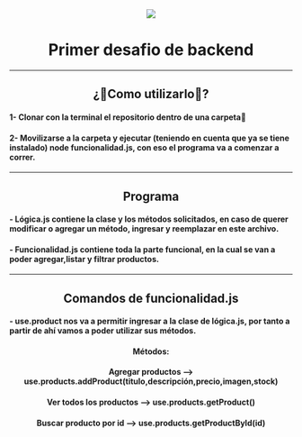 <div align="center"><img src="https://i.giphy.com/media/qgQUggAC3Pfv687qPC/giphy.webp"></div>
<h1 align="center">Primer desafio de backend</h1>
<hr>
<h2 align="center">¿📄Como utilizarlo📄?</h2>
<h4>1- Clonar con la terminal el repositorio dentro de una carpeta📂</h4>
<h4>2- Movilizarse a la carpeta y ejecutar (teniendo en cuenta que ya se tiene instalado) node funcionalidad.js, con eso el programa va a comenzar a correr.</h4>
<hr>
<h2 align="center">Programa</h2>
<h4>- Lógica.js contiene la clase y los métodos solicitados, en caso de querer modificar o agregar un método, ingresar y reemplazar en este archivo.</h4>
<h4>- Funcionalidad.js contiene toda la parte funcional, en la cual se van a poder agregar,listar y filtrar productos.</h4>
<hr>
<h2 align="center">Comandos de funcionalidad.js</h2>
<h4>- use.product nos va a permitir ingresar a la clase de lógica.js, por tanto a partir de ahí vamos a poder utilizar sus métodos.</h4>
<h4 align="center">Métodos:</h4>
<h4 align="center">Agregar productos --> use.products.addProduct(titulo,descripción,precio,imagen,stock)</h4>
<h4 align="center">Ver todos los productos -->  use.products.getProduct()</h4>
<h4 align="center">Buscar producto por id --> use.products.getProductById(id)</h4>
